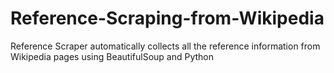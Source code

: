 # Reference-Scraping-from-Wikipedia
Reference Scraper automatically collects all the reference information from Wikipedia pages using BeautifulSoup and Python


